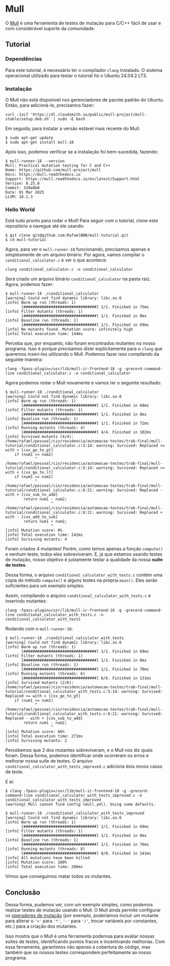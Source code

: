 # Mull
O [Mull](https://github.com/mull-project/mull?tab=readme-ov-file) é uma ferramenta de testes de mutação para C/C++ fácil de usar e com considerável suporte da comunidade.

## Tutorial

### Dependências
Para este tutorial, é necessário ter o compilador `clang` instalado. O sistema operacional utilizado para testar o tutorial foi o Ubuntu 24.04.2 LTS.

### Instalação
O Mull não está disponível nos gerenciadores de pacote padrão do Ubuntu. Então, para adicioná-lo, precisamos fazer:

```
curl -1sLf 'https://dl.cloudsmith.io/public/mull-project/mull-stable/setup.deb.sh' | sudo -E bash
```

Em seguida, para instalar a versão estável mais recente do Mull:

```
$ sudo apt-get update
$ sudo apt-get install mull-18
```

Após isso, podemos verificar se a instalação foi bem-sucedida, fazendo:

```
$ mull-runner-18 --version
Mull: Practical mutation testing for C and C++
Home: https://github.com/mull-project/mull
Docs: https://mull.readthedocs.io
Support: https://mull.readthedocs.io/en/latest/Support.html
Version: 0.25.0
Commit: 319e8b0
Date: 01 Mar 2025
LLVM: 18.1.3
```

### Hello World
Está tudo pronto para rodar o Mull! Para seguir com o tutorial, clone este repositório e navegue até ele usando:

```
$ git clone git@github.com:RafaelBNN/mull-tutorial.git
$ cd mull-tutorial
```

Agora, para ver o `mull-runner-18` funcionando, precisamos apenas e simplesmente de um arquivo binário. Por agora, vamos compilar o `conditional_calculator.c` e ver o que acontece:

```
clang conditional_calculator.c -o conditional_calculator
```

Será criado um arquivo binário `conditional_calculator` na pasta raiz. Agora, podemos fazer:

```
$ mull-runner-18 ./conditional_calculator
[warning] Could not find dynamic library: libc.so.6
[info] Warm up run (threads: 1)
       [################################] 1/1. Finished in 75ms
[info] Filter mutants (threads: 1)
       [################################] 1/1. Finished in 0ms
[info] Baseline run (threads: 1)
       [################################] 1/1. Finished in 69ms
[info] No mutants found. Mutation score: infinitely high
[info] Total execution time: 144ms
```

Perceba que, por enquanto, não foram encontrados mutantes no nosso programa. Isso é porque precisamos dizer explicitamente para o `clang` que queremos inseri-los utilizando o Mull. Podemos fazer isso compilando da seguinte maneira:

```
clang -fpass-plugin=/usr/lib/mull-ir-frontend-18 -g -grecord-command-line conditional_calculator.c -o conditional_calculator
```

Agora podemos rodar o Mull novamente e vamos ter o seguinte resultado:

```
$ mull-runner-18 ./conditional_calculator
[warning] Could not find dynamic library: libc.so.6
[info] Warm up run (threads: 1)
       [################################] 1/1. Finished in 68ms
[info] Filter mutants (threads: 1)
       [################################] 1/1. Finished in 0ms
[info] Baseline run (threads: 1)
       [################################] 1/1. Finished in 72ms
[info] Running mutants (threads: 4)
       [################################] 4/4. Finished in 102ms
[info] Survived mutants (4/4):
/home/rafael/pessoal/cin/residencia/automacao-testes/trab-final/mull-tutorial/conditional_calculator.c:5:14: warning: Survived: Replaced >= with > [cxx_ge_to_gt]
    if (num1 >= num2)
             ^
/home/rafael/pessoal/cin/residencia/automacao-testes/trab-final/mull-tutorial/conditional_calculator.c:5:14: warning: Survived: Replaced >= with < [cxx_ge_to_lt]
    if (num1 >= num2)
             ^
/home/rafael/pessoal/cin/residencia/automacao-testes/trab-final/mull-tutorial/conditional_calculator.c:6:21: warning: Survived: Replaced - with + [cxx_sub_to_add]
        return num1 - num2;
                    ^
/home/rafael/pessoal/cin/residencia/automacao-testes/trab-final/mull-tutorial/conditional_calculator.c:8:21: warning: Survived: Replaced + with - [cxx_add_to_sub]
        return num1 + num2;
                    ^
[info] Mutation score: 0%
[info] Total execution time: 242ms
[info] Surviving mutants: 4
```

Foram criados 4 mutantes! Porém, como temos apenas a função `compute()` e nenhum teste, todos eles sobreviveram. E, já que estamos usando testes de mutação, nosso objetivo é justamente testar a qualidade da nossa **suíte de testes**.

Dessa forma, o arquivo `conditional_calculator_with_tests.c` contém uma cópia do método `compute()` e alguns testes na própria `main()`. Eles serão suficientes para um exemplo simples.

Assim, compilando o arquivo `conditional_calculator_with_tests.c` e inserindo mutantes:

```
clang -fpass-plugin=/usr/lib/mull-ir-frontend-18 -g -grecord-command-line conditional_calculator_with_tests.c -o conditional_calculator_with_tests
```

Rodando com o `mull-runner-18`:

```
$ mull-runner-18 ./conditional_calculator_with_tests
[warning] Could not find dynamic library: libc.so.6
[info] Warm up run (threads: 1)
       [################################] 1/1. Finished in 69ms
[info] Filter mutants (threads: 1)
       [################################] 1/1. Finished in 0ms
[info] Baseline run (threads: 1)
       [################################] 1/1. Finished in 70ms
[info] Running mutants (threads: 6)
       [################################] 6/6. Finished in 131ms
[info] Survived mutants (2/6):
/home/rafael/pessoal/cin/residencia/automacao-testes/trab-final/mull-tutorial/conditional_calculator_with_tests.c:5:14: warning: Survived: Replaced >= with > [cxx_ge_to_gt]
    if (num1 >= num2)
             ^
/home/rafael/pessoal/cin/residencia/automacao-testes/trab-final/mull-tutorial/conditional_calculator_with_tests.c:6:21: warning: Survived: Replaced - with + [cxx_sub_to_add]
        return num1 - num2;
                    ^
[info] Mutation score: 66%
[info] Total execution time: 271ms
[info] Surviving mutants: 2
```

Percebemos que 2 dos mutantes sobreviveram, e o Mull nos diz quais foram. Dessa forma, podemos identificar onde ocorreram os erros e melhorar nossa suíte de testes. O arquivo `conditional_calculator_with_tests_improved.c` adiciona dois novos casos de teste.

E aí:

```
$ clang -fpass-plugin=/usr/lib/mull-ir-frontend-18 -g -grecord-command-line conditional_calculator_with_tests_improved.c -o conditional_calculator_with_tests_improved
[warning] Mull cannot find config (mull.yml). Using some defaults.

$ mull-runner-18 ./conditional_calculator_with_tests_improved
[warning] Could not find dynamic library: libc.so.6
[info] Warm up run (threads: 1)
       [################################] 1/1. Finished in 69ms
[info] Filter mutants (threads: 1)
       [################################] 1/1. Finished in 0ms
[info] Baseline run (threads: 1)
       [################################] 1/1. Finished in 76ms
[info] Running mutants (threads: 8)
       [################################] 8/8. Finished in 141ms
[info] All mutations have been killed
[info] Mutation score: 100%
[info] Total execution time: 286ms
```

Vimos que conseguimos matar todos os mutantes.

## Conclusão

Dessa forma, pudemos ver, com um exemplo simples, como podemos realizar testes de mutação usando o Mull. O Mull ainda permite configurar os [operadores de mutação](https://mull.readthedocs.io/en/0.24.0/MullConfig.html) (por exemplo, poderíamos incluir um mutante para alterar o `'+'` para `'*'`, `'-'` para `'/'`, trocar variáveis por constantes, etc.) para a criação dos mutantes. 

Isso mostra que o Mull é uma ferramenta poderosa para avaliar nossas suítes de testes, identificando pontos fracos e incentivando melhorias. Com essa ferramenta, garantimos não apenas a cobertura do código, mas também que os nossos testes correspondem perfeitamente ao nosso programa.
